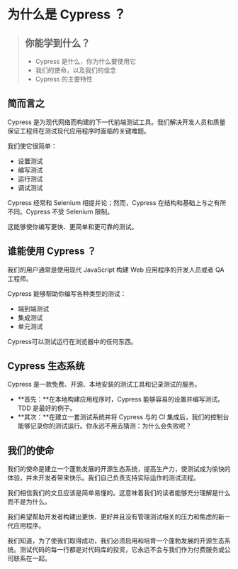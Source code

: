 # 为什么是 Cypress ？

> ## 你能学到什么？
>
> * Cypress 是什么，你为什么要使用它
> * 我们的使命，以及我们的信念
> * Cypress 的主要特性

## 简而言之

Cypress 是为现代网络而构建的下一代前端测试工具。我们解决开发人员和质量保证工程师在测试现代应用程序时面临的关键难题。

我们使它很简单：

* 设置测试
* 编写测试
* 运行测试
* 调试测试

Cypress 经常和 Selenium 相提并论；然而，Cypress 在结构和基础上与之有所不同。Cypress 不受 Selenium 限制。

这能够使你编写更快、更简单和更可靠的测试。

## 谁能使用 Cypress ？

我们的用户通常是使用现代 JavaScript 构建 Web 应用程序的开发人员或者 QA 工程师。

Cypress 能够帮助你编写各种类型的测试：

* 端到端测试
* 集成测试
* 单元测试

Cypress可以测试运行在浏览器中的任何东西。

## Cypress 生态系统

Cypress 是一款免费、开源、本地安装的测试工具和记录测试的服务。

* **首先：**在本地构建应用程序时，Cypress 能够容易的设置并编写测试。TDD 是最好的例子。
* **其次：**在建立一套测试系统并将 Cypress 与的 CI 集成后，我们的控制台能够记录你的测试运行。你永远不用去猜测：为什么会失败呢？

## 我们的使命

我们的使命是建立一个蓬勃发展的开源生态系统，提高生产力，使测试成为愉快的体验，并未开发者带来快乐。我们自己负责支持实际运作的测试流程。

我们相信我们的文旦应该是简单易懂的。这意味着我们的读者能够充分理解是什么而不是为什么。

我们希望帮助开发者构建出更快、更好并且没有管理测试相关的压力和焦虑的新一代应用程序。

我们知道，为了使我们取得成功，我们必须启用和培育一个蓬勃发展的开源生态系统。测试代码的每一行都是对代码库的投资，它永远不会与我们作为付费服务或公司联系在一起。

